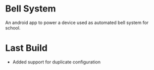 # Bell System

An android app to power a device used as automated bell system for school.

# Last Build

* Added support for duplicate configuration
